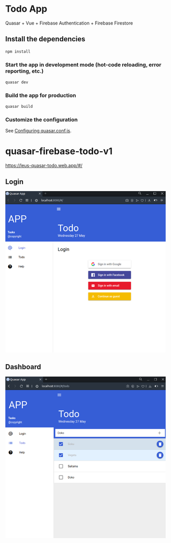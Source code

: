 # Todo App

Quasar + Vue + Firebase Authentication + Firebase Firestore

## Install the dependencies
```bash
npm install
```

### Start the app in development mode (hot-code reloading, error reporting, etc.)
```bash
quasar dev
```


### Build the app for production
```bash
quasar build
```

### Customize the configuration
See [Configuring quasar.conf.js](https://quasar.dev/quasar-cli/quasar-conf-js).


# quasar-firebase-todo-v1

https://leus-quasar-todo.web.app/#/

## Login
![Login](quasar-todo-login.png)

## Dashboard
![Dashboard](quasar-todo-dashboard.png)